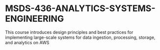 # MSDS-436-ANALYTICS-SYSTEMS-ENGINEERING

This course introduces design principles and best practices for implementing large-scale systems for
data ingestion, processing, storage, and analytics on AWS
